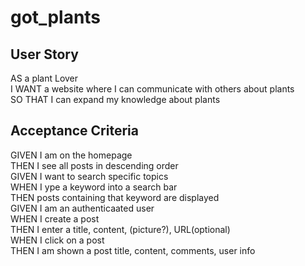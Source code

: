 # got_plants


## User Story
AS a plant Lover  
I WANT a website where I can communicate with others about plants  
SO THAT I can expand my knowledge about plants  

## Acceptance Criteria
GIVEN I am on the homepage  
THEN I see all posts in descending order  
GIVEN I want to search specific topics  
WHEN I ype a keyword into a search bar  
THEN posts containing that keyword are displayed  
GIVEN I am an authenticaated user  
WHEN I create a post  
THEN I enter a title, content, (picture?), URL(optional)  
WHEN I click on a post  
THEN I am shown a post title, content, comments, user info  
